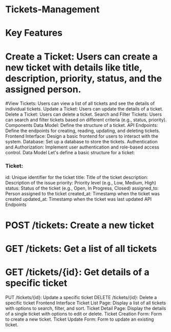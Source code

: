 # Tickets-Management 
# Key Features
# Create a Ticket: Users can create a new ticket with details like title, description, priority, status, and the assigned person.
#View Tickets: Users can view a list of all tickets and see the details of individual tickets.
Update a Ticket: Users can update the details of a ticket.
Delete a Ticket: Users can delete a ticket.
Search and Filter Tickets: Users can search and filter tickets based on different criteria (e.g., status, priority).
Components
Data Model: Define the structure of a ticket.
API Endpoints: Define the endpoints for creating, reading, updating, and deleting tickets.
Frontend Interface: Design a basic frontend for users to interact with the system.
Database: Set up a database to store the tickets.
Authentication and Authorization: Implement user authentication and role-based access control.
Data Model
Let's define a basic structure for a ticket:

### Ticket:
id: Unique identifier for the ticket
title: Title of the ticket
description: Description of the issue
priority: Priority level (e.g., Low, Medium, High)
status: Status of the ticket (e.g., Open, In Progress, Closed)
assigned_to: Person assigned to the ticket
created_at: Timestamp when the ticket was created
updated_at: Timestamp when the ticket was last updated
API Endpoints
# POST /tickets: Create a new ticket
# GET /tickets: Get a list of all tickets
# GET /tickets/{id}: Get details of a specific ticket
PUT /tickets/{id}: Update a specific ticket
DELETE /tickets/{id}: Delete a specific ticket
Frontend Interface
Ticket List Page: Display a list of all tickets with options to search, filter, and sort.
Ticket Detail Page: Display the details of a single ticket with options to edit or delete.
Ticket Creation Form: Form to create a new ticket.
Ticket Update Form: Form to update an existing ticket.

